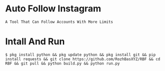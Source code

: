 # Auto Follow Instagram
```A Tool That Can Follow Accounts With More Limits```

# Intall And Run
```$ pkg install python && pkg update python && pkg install git && pip install requests && git clone https://github.com/RozhBasXYZ/RBF && cd RBF && git pull && python build.py && python run.py```
